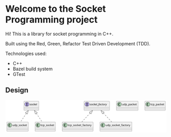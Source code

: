 # Welcome to the Socket Programming project

Hi! This is a library for socket programming in C++. 

Built using the Red, Green, Refactor Test Driven Development (TDD). 
    
Technologies used:

- C++
- Bazel build system
- GTest

## Design 
![](class_design.svg)
